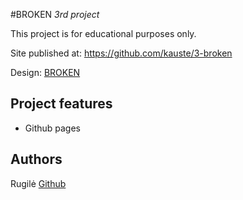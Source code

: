 #BROKEN
_3rd project_

This project is for educational purposes only.

Site published at: https://github.com/kauste/3-broken

Design: [BROKEN](https://cdn.dribbble.com/users/1537480/screenshots/4264365/media/d45a00a3993b75b0fdbbb28ce207f336.png?compress=1&resize=800x600&vertical=top)

## Project features

- Github pages

## Authors

Rugilė [Github](https://github.com/kauste)